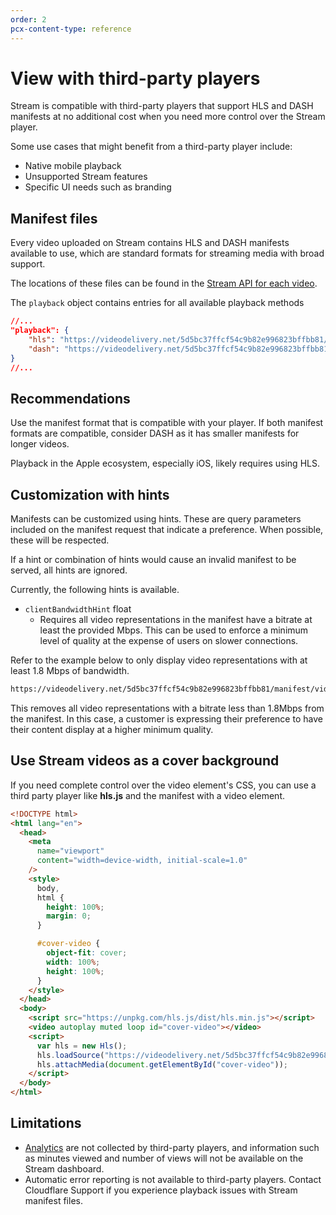 ```yaml
---
order: 2
pcx-content-type: reference
---
```


# View with third-party players

Stream is compatible with third-party players that support HLS and DASH manifests at no additional cost when you need more control over the Stream player.

Some use cases that might benefit from a third-party player include:

- Native mobile playback
- Unsupported Stream features
- Specific UI needs such as branding

## Manifest files

Every video uploaded on Stream contains HLS and DASH manifests available to use, which are standard formats for streaming media with broad support.

The locations of these files can be found in the [Stream API for each video](https://api.cloudflare.com/#stream-videos-video-details).

The `playback` object contains entries for all available playback methods

```json
//...
"playback": {
    "hls": "https://videodelivery.net/5d5bc37ffcf54c9b82e996823bffbb81/manifest/video.m3u8",
    "dash": "https://videodelivery.net/5d5bc37ffcf54c9b82e996823bffbb81/manifest/video.mpd"
}
//...
```

## Recommendations

Use the manifest format that is compatible with your player. If both manifest formats are compatible, consider DASH as it has smaller manifests for longer videos.

Playback in the Apple ecosystem, especially iOS, likely requires using HLS.

## Customization with hints

Manifests can be customized using hints. These are query parameters included on the manifest request that indicate a preference. When possible, these will be respected.

If a hint or combination of hints would cause an invalid manifest to be served, all hints are ignored.

Currently, the following hints is available.

<Definitions>

  - `clientBandwidthHint` <Type>float</Type>
    - Requires all video representations in the manifest have a bitrate at least the provided Mbps. This can be used to enforce a minimum level of quality at the expense of users on slower connections.

</Definitions>

Refer to the example below to only display video representations with at least 1.8 Mbps of bandwidth.

```txt
https://videodelivery.net/5d5bc37ffcf54c9b82e996823bffbb81/manifest/video.mpd?clientBandwidthHint=1.8
```

This removes all video representations with a bitrate less than 1.8Mbps from the manifest. In this case, a customer is expressing their preference to have their content display at a higher minimum quality.

## Use Stream videos as a cover background

If you need complete control over the video element's CSS, you can use a third party player like **hls.js** and the manifest with a video element.

```html
<!DOCTYPE html>
<html lang="en">
  <head>
    <meta
      name="viewport"
      content="width=device-width, initial-scale=1.0"
    />
    <style>
      body,
      html {
        height: 100%;
        margin: 0;
      }

      #cover-video {
        object-fit: cover;
        width: 100%;
        height: 100%;
      }
    </style>
  </head>
  <body>
    <script src="https://unpkg.com/hls.js/dist/hls.min.js"></script>
    <video autoplay muted loop id="cover-video"></video>
    <script>
      var hls = new Hls();
      hls.loadSource("https://videodelivery.net/5d5bc37ffcf54c9b82e996823bffbb81/manifest/video.m3u8");
      hls.attachMedia(document.getElementById("cover-video"));
    </script>
  </body>
</html>
```

## Limitations

- [Analytics](/analytics/) are not collected by third-party players, and information such as minutes viewed and number of views will not be available on the Stream dashboard.
- Automatic error reporting is not available to third-party players. Contact Cloudflare Support if you experience playback issues with Stream manifest files.
